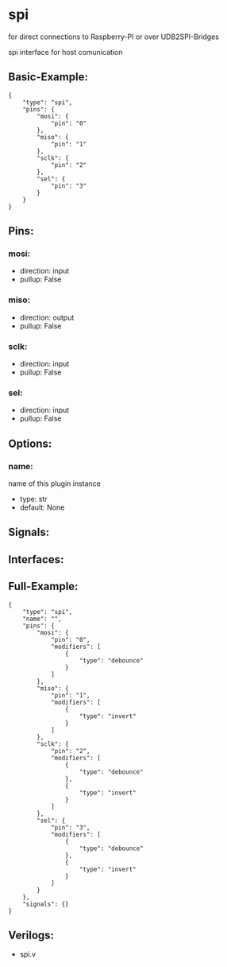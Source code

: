 # spi
for direct connections to Raspberry-PI or over UDB2SPI-Bridges

spi interface for host comunication

## Basic-Example:
```
{
    "type": "spi",
    "pins": {
        "mosi": {
            "pin": "0"
        },
        "miso": {
            "pin": "1"
        },
        "sclk": {
            "pin": "2"
        },
        "sel": {
            "pin": "3"
        }
    }
}
```

## Pins:
### mosi:

 * direction: input
 * pullup: False

### miso:

 * direction: output
 * pullup: False

### sclk:

 * direction: input
 * pullup: False

### sel:

 * direction: input
 * pullup: False


## Options:
### name:
name of this plugin instance

 * type: str
 * default: None


## Signals:


## Interfaces:


## Full-Example:
```
{
    "type": "spi",
    "name": "",
    "pins": {
        "mosi": {
            "pin": "0",
            "modifiers": [
                {
                    "type": "debounce"
                }
            ]
        },
        "miso": {
            "pin": "1",
            "modifiers": [
                {
                    "type": "invert"
                }
            ]
        },
        "sclk": {
            "pin": "2",
            "modifiers": [
                {
                    "type": "debounce"
                },
                {
                    "type": "invert"
                }
            ]
        },
        "sel": {
            "pin": "3",
            "modifiers": [
                {
                    "type": "debounce"
                },
                {
                    "type": "invert"
                }
            ]
        }
    },
    "signals": {}
}
```

## Verilogs:
 * spi.v
